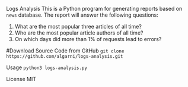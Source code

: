 Logs Analysis
This is a Python program for generating reports based on `news` database. The report will answer the following questions:
1. What are the most popular three articles of all time?
2. Who are the most popular article authors of all time?
3. On which days did more than 1% of requests lead to errors? 

#Download Source Code from GitHub
`git clone https://github.com/algarni/logs-analysis.git`

Usage
`python3 logs-analysis.py`

License
MIT
